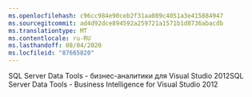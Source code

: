 ```yaml
---
ms.openlocfilehash: c96cc984e90ceb2f31aa089c4051a3e415884947
ms.sourcegitcommit: ad4d92dce894592a259721a1571b1d8736abacdb
ms.translationtype: MT
ms.contentlocale: ru-RU
ms.lasthandoff: 08/04/2020
ms.locfileid: "87665820"
---
```

<span data-ttu-id="48fbc-101">SQL Server Data Tools \- бизнес-аналитики для Visual Studio 2012</span><span class="sxs-lookup"><span data-stu-id="48fbc-101">SQL Server Data Tools \- Business Intelligence for Visual Studio 2012</span></span>
